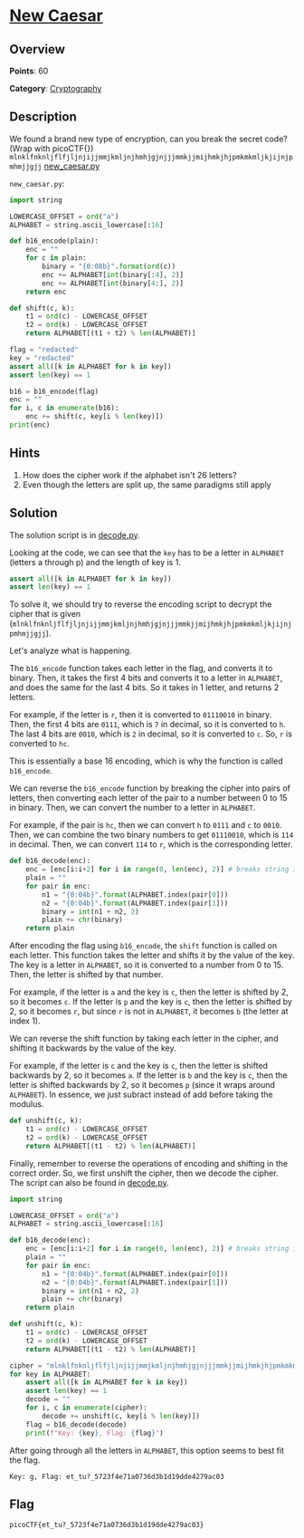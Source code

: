 # [New Caesar](https://play.picoctf.org/practice/challenge/158?page=3)

## Overview

**Points**: 60

**Category**: [Cryptography](../)

## Description

We found a brand new type of encryption, can you break the secret code? (Wrap with picoCTF{}) `mlnklfnknljflfjljnjijjmmjkmljnjhmhjgjnjjjmmkjjmijhmkjhjpmkmkmljkjijnjpmhmjjgjj` [new\_caesar.py](./new\_caesar.py)

`new_caesar.py`:

```python
import string

LOWERCASE_OFFSET = ord("a")
ALPHABET = string.ascii_lowercase[:16]

def b16_encode(plain):
	enc = ""
	for c in plain:
		binary = "{0:08b}".format(ord(c))
		enc += ALPHABET[int(binary[:4], 2)]
		enc += ALPHABET[int(binary[4:], 2)]
	return enc

def shift(c, k):
	t1 = ord(c) - LOWERCASE_OFFSET
	t2 = ord(k) - LOWERCASE_OFFSET
	return ALPHABET[(t1 + t2) % len(ALPHABET)]

flag = "redacted"
key = "redacted"
assert all([k in ALPHABET for k in key])
assert len(key) == 1

b16 = b16_encode(flag)
enc = ""
for i, c in enumerate(b16):
	enc += shift(c, key[i % len(key)])
print(enc)
```

## Hints

1. How does the cipher work if the alphabet isn't 26 letters?
2. Even though the letters are split up, the same paradigms still apply

## Solution

The solution script is in [decode.py](./decode.py).

Looking at the code, we can see that the `key` has to be a letter in `ALPHABET` (letters a through p) and the length of key is 1.

```python
assert all([k in ALPHABET for k in key])
assert len(key) == 1
```

To solve it, we should try to reverse the encoding script to decrypt the cipher that is given (`mlnklfnknljflfjljnjijjmmjkmljnjhmhjgjnjjjmmkjjmijhmkjhjpmkmkmljkjijnjpmhmjjgjj`).

Let's analyze what is happening.

The `b16_encode` function takes each letter in the flag, and converts it to binary. Then, it takes the first 4 bits and converts it to a letter in `ALPHABET`, and does the same for the last 4 bits. So it takes in 1 letter, and returns 2 letters. 

For example, if the letter is `r`, then it is converted to `01110010` in binary. Then, the first 4 bits are `0111`, which is `7` in decimal, so it is converted to `h`. The last 4 bits are `0010`, which is `2` in decimal, so it is converted to `c`. So, `r` is converted to `hc`.

 This is essentially a base 16 encoding, which is why the function is called `b16_encode`.

We can reverse the `b16_encode` function by breaking the cipher into pairs of letters, then converting each letter of the pair to a number between 0 to 15 in binary. Then, we can convert the number to a letter in `ALPHABET`. 

For example, if the pair is `hc`, then we can convert `h` to `0111` and `c` to `0010`. Then, we can combine the two binary numbers to get `01110010`, which is `114` in decimal. Then, we can convert `114` to `r`, which is the corresponding letter.

```python
def b16_decode(enc):
	enc = [enc[i:i+2] for i in range(0, len(enc), 2)] # breaks string into pairs of letters
	plain = ""
	for pair in enc:
		n1 = "{0:04b}".format(ALPHABET.index(pair[0]))
		n2 = "{0:04b}".format(ALPHABET.index(pair[1]))
		binary = int(n1 + n2, 2)
		plain += chr(binary)
	return plain
```

After encoding the flag using `b16_encode`, the `shift` function is called on each letter. This function takes the letter and shifts it by the value of the key. The key is a letter in `ALPHABET`, so it is converted to a number from 0 to 15. Then, the letter is shifted by that number. 

For example, if the letter is `a` and the key is `c`, then the letter is shifted by 2, so it becomes `c`. If the letter is `p` and the key is `c`, then the letter is shifted by 2, so it becomes `r`, but since `r` is not in `ALPHABET`, it becomes `b` (the letter at index 1).

We can reverse the shift function by taking each letter in the cipher, and shifting it backwards by the value of the key. 

For example, if the letter is `c` and the key is `c`, then the letter is shifted backwards by 2, so it becomes `a`. If the letter is `b` and the key is `c`, then the letter is shifted backwards by 2, so it becomes `p` (since it wraps around `ALPHABET`). In essence, we just subract instead of add before taking the modulus.

```python
def unshift(c, k):
	t1 = ord(c) - LOWERCASE_OFFSET
	t2 = ord(k) - LOWERCASE_OFFSET
	return ALPHABET[(t1 - t2) % len(ALPHABET)]
```

Finally, remember to reverse the operations of encoding and shifting in the correct order. So, we first unshift the cipher, then we decode the cipher. The script can also be found in [decode.py](./decode.py).

```python
import string

LOWERCASE_OFFSET = ord("a")
ALPHABET = string.ascii_lowercase[:16]

def b16_decode(enc):
	enc = [enc[i:i+2] for i in range(0, len(enc), 2)] # breaks string into pairs of letters
	plain = ""
	for pair in enc:
		n1 = "{0:04b}".format(ALPHABET.index(pair[0]))
		n2 = "{0:04b}".format(ALPHABET.index(pair[1]))
		binary = int(n1 + n2, 2)
		plain += chr(binary)
	return plain

def unshift(c, k):
	t1 = ord(c) - LOWERCASE_OFFSET
	t2 = ord(k) - LOWERCASE_OFFSET
	return ALPHABET[(t1 - t2) % len(ALPHABET)]

cipher = "mlnklfnknljflfjljnjijjmmjkmljnjhmhjgjnjjjmmkjjmijhmkjhjpmkmkmljkjijnjpmhmjjgjj"
for key in ALPHABET:
	assert all([k in ALPHABET for k in key])
	assert len(key) == 1
	decode = ""
	for i, c in enumerate(cipher):
		decode += unshift(c, key[i % len(key)])
	flag = b16_decode(decode)
	print(f"Key: {key}, Flag: {flag}")
```

After going through all the letters in `ALPHABET`, this option seems to best fit the flag.

```console
Key: g, Flag: et_tu?_5723f4e71a0736d3b1d19dde4279ac03
```

## Flag

`picoCTF{et_tu?_5723f4e71a0736d3b1d19dde4279ac03}`